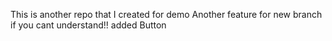This is another repo that I created for demo
Another feature for new branch if you cant understand!!
added Button
